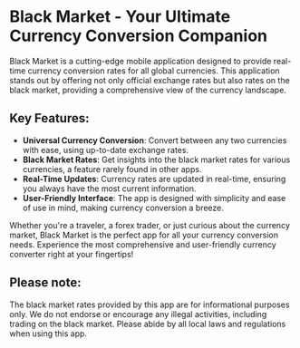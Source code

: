 # Black Market - Your Ultimate Currency Conversion Companion

Black Market is a cutting-edge mobile application designed to provide real-time currency conversion rates for all global currencies. This application stands out by offering not only official exchange rates but also rates on the black market, providing a comprehensive view of the currency landscape.

## Key Features:
- **Universal Currency Conversion**: Convert between any two currencies with ease, using up-to-date exchange rates.
- **Black Market Rates**: Get insights into the black market rates for various currencies, a feature rarely found in other apps.
- **Real-Time Updates**: Currency rates are updated in real-time, ensuring you always have the most current information.
- **User-Friendly Interface**: The app is designed with simplicity and ease of use in mind, making currency conversion a breeze.

Whether you're a traveler, a forex trader, or just curious about the currency market, Black Market is the perfect app for all your currency conversion needs. Experience the most comprehensive and user-friendly currency converter right at your fingertips! 

## Please note: 
The black market rates provided by this app are for informational purposes only. We do not endorse or encourage any illegal activities, including trading on the black market. Please abide by all local laws and regulations when using this app.

